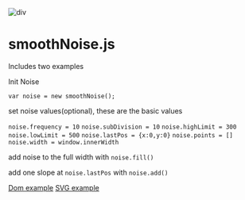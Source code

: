 ![div](https://raw.githubusercontent.com/inkfood/smoothNoise/master/images/noise_subDivision_1.png)

# smoothNoise.js

Includes two examples


Init Noise

`var noise = new smoothNoise();`

set noise values(optional), these are the basic values 

`noise.frequency = 10`
`noise.subDivision = 10`
`noise.highLimit = 300`
`noise.lowLimit = 500`
`noise.lastPos = {x:0,y:0}`
`noise.points = []`
`noise.width = window.innerWidth`

add noise to the full width with
`noise.fill()`

add one slope at `noise.lastPos` with
`noise.add()`


[Dom example](https://markustieche.github.io/smoothNoiseJS/examples/Dom_example/)
[SVG example](https://markustieche.github.io/smoothNoiseJS/examples/Svg_dynamicPath/)


